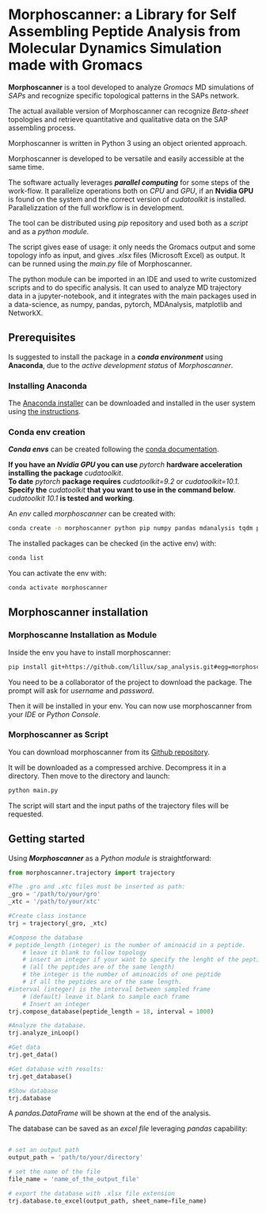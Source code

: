 # Morphoscanner: a Library for Self Assembling Peptide Analysis from Molecular Dynamics Simulation made with Gromacs

**Morphoscanner** is a tool developed to analyze *Gromacs* MD simulations of *SAPs* and recognize specific topological patterns in the SAPs network.

The actual available version of Morphoscanner can recognize *Beta-sheet* topologies and retrieve quantitative and qualitative data on the SAP assembling process.

Morphoscanner is written in Python 3 using an object oriented approach.

Morphoscanner is developed to be versatile and easily accessible at the same time.

The software actually leverages ***parallel computing*** for some steps of the work-flow. It parallelize operations both on *CPU* and *GPU*, if an **Nvidia GPU** is found on the system and the correct version of *cudatoolkit* is installed. Parallelizzation of the full workflow is in development.

The tool can be distributed using *pip* repository and used both as a *script* and as a *python module*.

The script gives ease of usage: it only needs the Gromacs output and some topology info as input, and gives *.xlsx* files (Microsoft Excel) as output.
It can be runned using the *main.py* file of Morphoscanner.

The python module can be imported in an IDE and used to write customized scripts and to do specific analysis. It can used to analyze MD trajectory data in a jupyter-notebook, and it integrates with the main packages used in a data-science, as numpy, pandas, pytorch, MDAnalysis, matplotlib and NetworkX.


## Prerequisites
Is suggested to install the package in a ***conda environment*** using **Anaconda**, due to the *active development status* of *Morphoscanner*.

### Installing Anaconda
The [Anaconda installer](https://www.anaconda.com/distribution/ "Anaconda website") can be downloaded and installed in the user system using [the instructions](https://docs.anaconda.com/anaconda/install/linux/ "Installation Instructions").

### Conda env creation
***Conda envs*** can be created following the [conda documentation](https://conda.io/projects/conda/en/latest/user-guide/tasks/manage-environments.html "conda envs management").

**If you have an *Nvidia GPU* you can use** *pytorch* **hardware acceleration installing the package** *cudatoolkit*.\
**To date** *pytorch* **package requires** *cudatoolkit=9.2* or *cudatoolkit=10.1*.\
**Specify the** *cudatoolkit* **that you want to use in the command below**.\
*cudatoolkit 10.1* **is tested and working**.

An *env* called *morphoscanner* can be created with: 
```bash
conda create -n morphoscanner python pip numpy pandas mdanalysis tqdm pytorch networkx cudatoolkit=10.1
```

The installed packages can be checked (in the active env) with:
```bash
conda list
```

You can activate the env with:
```bash
conda activate morphoscanner
```

## Morphoscanner installation

### Morphoscanne Installation as Module

Inside the env you have to install morphoscanner:

```bash
pip install git+https://github.com/lillux/sap_analysis.git#egg=morphoscanner
```
You need to be a collaborator of the project to download the package. The prompt will ask for *username* and *password*.

Then it will be installed in your env. You can now use morphoscanner from your *IDE* or *Python Console*.


### Morphoscanner as Script

You can download morphoscanner from its [Github repository](https://github.com/lillux/sap_analysis "Morphoscanner repository").

It will be downloaded as a compressed archive. Decompress it in a directory. Then move to the directory and launch:

```bash
python main.py
```

The script will start and the input paths of the trajectory files will be requested.


## Getting started

Using ***Morphoscanner*** as a *Python module* is straightforward:

``` python
from morphoscanner.trajectory import trajectory

#The .gro and .xtc files must be inserted as path:
_gro = '/path/to/your/gro'
_xtc = '/path/to/your/xtc'

#Create class instance
trj = trajectory(_gro, _xtc)

#Compose the database
# peptide_length (integer) is the number of aminoacid in a peptide.
    # leave it blank to follow topology
    # insert an integer if your want to specify the lenght of the peptide 
    # (all the peptides are of the same length)
    # the integer is the number of aminoacids of one peptide
    # if all the peptides are of the same length.
#interval (integer) is the interval between sampled frame
    # (default) leave it blank to sample each frame
    # Insert an integer 
trj.compose_database(peptide_length = 18, interval = 1000)

#Analyze the database.
trj.analyze_inLoop()

#Get data
trj.get_data()

#Get database with results:
trj.get_database()

#Show database
trj.database

```

A *pandas.DataFrame* will be shown at the end of the analysis.

The database can be saved as an *excel file* leveraging *pandas* capability:

```python

# set an output path
output_path = 'path/to/your/directory'

# set the name of the file
file_name = 'name_of_the_output_file'

# export the database with .xlsx file extension
trj.database.to_excel(output_path, sheet_name=file_name)


```